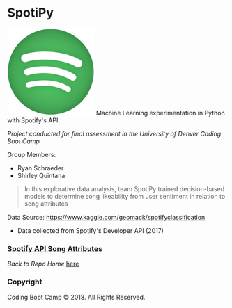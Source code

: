 # SpotiPy 
![Spotify](https://github.com/RyanSchraeder/SpotiPy/blob/master/Images/Spotify_Icon_RGB_Green_edited.jpg "Spotify")
Machine Learning experimentation in Python with Spotify's API.

*Project conducted for final assessment in the University of Denver Coding Boot Camp*

Group Members: 
- Ryan Schraeder
- Shirley Quintana 

> In this explorative data analysis, team SpotiPy trained decision-based models to determine song likeability from user sentiment in relation to song attributes

Data Source:
https://www.kaggle.com/geomack/spotifyclassification

- Data collected from Spotify's Developer API (2017) 

### [Spotify API Song Attributes](https://developer.spotify.com/documentation/web-api/reference/tracks/get-audio-features/ "Spotify API Song Features")

*Back to Repo Home* [here](https://github.com/RyanSchraeder/SpotiPy/)



### Copyright

Coding Boot Camp © 2018. All Rights Reserved.
